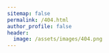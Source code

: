 ```yaml
---
sitemap: false
permalink: /404.html
author_profile: false
header:
  image: /assets/images/404.png
---
```

